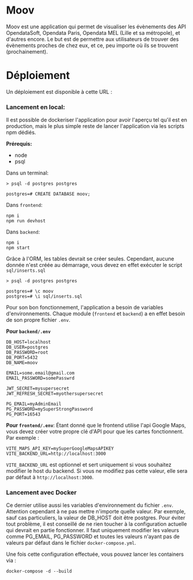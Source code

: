 # Moov
Moov est une application qui permet de visualiser les évènements des API OpendataSoft, Opendata Paris, Opendata MEL (Lille et sa métropole), et d'autres encore. Le but est de permettre aux utilisateurs de trouver des évènements proches de chez eux, et ce, peu importe où ils se trouvent (prochainement). 

# Déploiement

Un déploiement est disponible à cette URL : 

### Lancement en local:

Il est possible de dockeriser l'application pour avoir l'aperçu tel qu'il est en production, mais le plus simple reste de lancer l'application via les scripts npm dédiés.

**Prérequis:** 
- node 
- psql

Dans un terminal:
```
> psql -d postgres postgres

postgres=# CREATE DATABASE moov;
```

Dans `frontend`:
```
npm i
npm run devhost
```

Dans `backend`:
```
npm i
npm start
```

Grâce à l'ORM, les tables devrait se créer seules. Cependant, aucune donnée n'est créée au démarrage, vous devez en effet exécuter le script `sql/inserts.sql`

```
> psql -d postgres postgres

postgres=# \c moov
postgres=# \i sql/inserts.sql
```

Pour son bon fonctionnement, l'application a besoin de variables d'environnements. 
Chaque module (`frontend` et `backend`) a en effet besoin de son propre fichier `.env`.

**Pour `backend/.env`**
```
DB_HOST=localhost
DB_USER=postgres
DB_PASSWORD=root
DB_PORT=5432
DB_NAME=moov

EMAIL=some.email@gmail.com
EMAIL_PASSWORD=somePasswrd

JWT_SECRET=mysupersecret
JWT_REFRESH_SECRET=myothersupersecret

PG_EMAIL=myAdminEmail
PG_PASSWORD=mySuperStrongPassword
PG_PORT=16543
```

**Pour `frontend/.env`**:
Étant donné que le frontend utilise l'api Google Maps, vous devez créer votre propre clé d'API pour que les cartes fonctionnent.
Par exemple : 
```
VITE_MAPS_API_KEY=mySuperGoogleMapsAPIKEY
VITE_BACKEND_URL=http://localhost:3000
```

`VITE_BACKEND_URL` est optionnel et sert uniquement si vous souhaitez modifier le host du backend. Si vous ne modifiez pas cette valeur, elle sera par défaut à `http://localhost:3000`.

### Lancement avec Docker

Ce dernier utilise aussi les variables d'environnement du fichier `.env`.
Attention cependant à ne pas mettre n'importe quelle valeur. Par exemple, sauf cas particuliers, la valeur de DB_HOST doit être postgres. Pour éviter tout problème, il est conseillé de ne rien toucher à la configuration actuelle qui devrait en partie fonctionner. Il faut uniquement modifier les valeurs comme PG_EMAIL, PG_PASSWORD et toutes les valeurs n'ayant pas de valeurs par défaut dans le fichier `docker-compose.yml`.

Une fois cette configuration effectuée, vous pouvez lancer les containers via :
```
docker-compose -d --build
```
